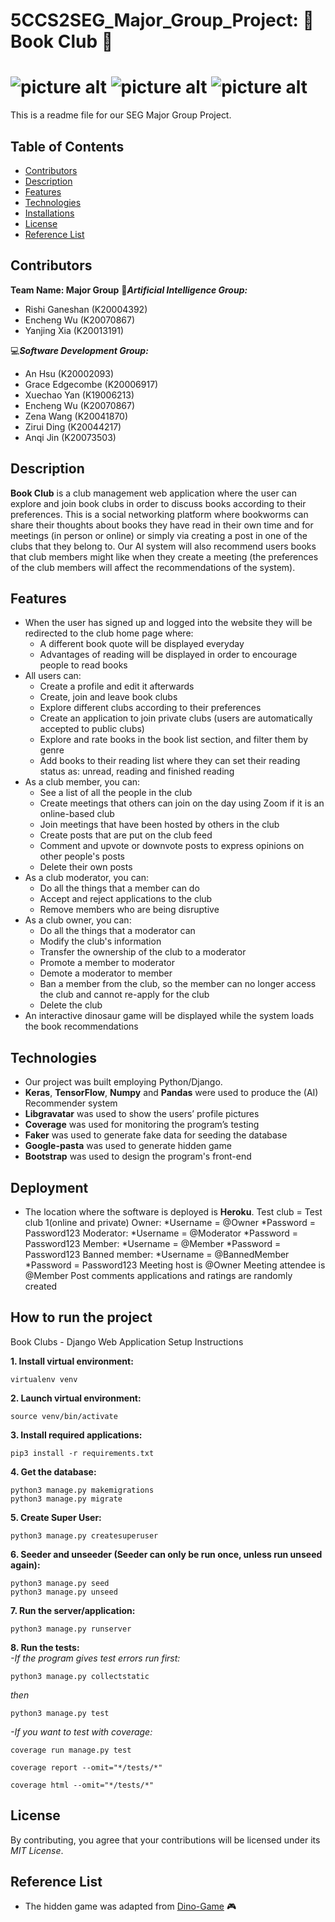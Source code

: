 # 5CCS2SEG_Major_Group_Project: :book: Book Club :book:
![picture alt](https://img.shields.io/badge/tests-607%20passed-brightgreen)
![picture alt](https://img.shields.io/badge/coverage-93%25-green)
![picture alt](https://img.shields.io/badge/licence-MIT-9cf)
=============
This is a readme file for our SEG Major Group Project.

## Table of Contents
  * [Contributors](#Contributors "Go to Contributors")
  * [Description](#Description "Go to Description")
  * [Features](#Features "Go to Features")
  * [Technologies](#Technologies "Go to Technologies")
  * [Installations](#How-to-run-the-project "Go to Installations")
  * [License](#License "Go to License")
  * [Reference List](#Reference-list "Go to Reference List")

## Contributors
**Team Name: Major Group**
:space_invader:***Artificial Intelligence Group:***
  * Rishi Ganeshan (K20004392)
  * Encheng Wu (K20070867)
  * Yanjing Xia (K20013191)

:computer:***Software Development Group:***
* An Hsu (K20002093)
* Grace Edgecombe (K20006917)
* Xuechao Yan (K19006213)
* Encheng Wu (K20070867)
* Zena Wang (K20041870)
* Zirui Ding (K20044217)
* Anqi Jin (K20073503)

## Description
**Book Club** is a club management web application where the user can explore and join book clubs in order to discuss books according to their preferences. This is a social networking platform where bookworms can share their thoughts about books they have read in their own time and for meetings (in person or online) or simply via creating a post in one of the clubs that they belong to. Our AI system will also recommend users books that club members might like when they create a meeting (the preferences of the club members will affect the recommendations of the system).

## Features
* When the user has signed up and logged into the website they will be redirected to the club home page where:
	* A different book quote will be displayed everyday
	* Advantages of reading will be displayed in order to encourage people to read books
* All users can:
	* Create a profile and edit it afterwards
	* Create, join and leave book clubs
	* Explore different clubs according to their preferences
	* Create an application to join private clubs (users are automatically accepted to public clubs)
	* Explore and rate books in the book list section, and filter them by genre
	* Add books to their reading list where they can set their reading status as: unread, reading and finished reading
* As a club member, you can:
  * See a list of all the people in the club
  * Create meetings that others can join on the day using Zoom if it is an online-based club
  * Join meetings that have been hosted by others in the club
  * Create posts that are put on the club feed
  * Comment and upvote or downvote posts to express opinions on other people's posts
  * Delete their own posts
* As a club moderator, you can:
  * Do all the things that a member can do
  * Accept and reject applications to the club
  * Remove members who are being disruptive
* As a club owner, you can:
  * Do all the things that a moderator can
  * Modify the club's information
  * Transfer the ownership of the club to a moderator
  * Promote a member to moderator
  * Demote a moderator to member
  * Ban a member from the club, so the member can no longer access the club and cannot re-apply for the club
  * Delete the club
* An interactive dinosaur game will be displayed while the system loads the book recommendations

## Technologies
* Our project was built employing Python/Django.
* **Keras**, **TensorFlow**, **Numpy** and **Pandas** were used to produce the (AI) Recommender system
* **Libgravatar** was used to show the users’ profile pictures
* **Coverage** was used for monitoring the program’s testing
* **Faker** was used to generate fake data for seeding the database
* **Google-pasta** was used to generate hidden game
* **Bootstrap** was used to design the program's front-end

<!-- The location where the software or software component is deployed and sufficient information to access it.  The latter includes access credentials for the different types of user who may employ the software. -->
## Deployment
* The location where the software is deployed is **Heroku**.
Test club = Test club 1(online and private)
Owner:
*Username = @Owner
*Password = Password123
Moderator:
*Username = @Moderator
*Password = Password123
Member:
*Username = @Member
*Password = Password123
Banned member:
*Username = @BannedMember
*Password = Password123
Meeting host is @Owner
Meeting attendee is @Member
Post comments applications and ratings are randomly created

## How to run the project
Book Clubs - Django Web Application Setup Instructions  

**1. Install virtual environment:**  

    virtualenv venv  

**2. Launch virtual environment:**  

    source venv/bin/activate  

**3. Install required applications:**  

    pip3 install -r requirements.txt  

**4. Get the database:**  

    python3 manage.py makemigrations
    python3 manage.py migrate  

**5. Create Super User:**  

    python3 manage.py createsuperuser  

**6. Seeder and unseeder (Seeder can only be run once, unless run unseed again):**  

    python3 manage.py seed
    python3 manage.py unseed  

**7. Run the server/application:**  

    python3 manage.py runserver  

**8. Run the tests:**  
  *-If the program gives test errors run first:*  

    python3 manage.py collectstatic  
  *then*  

    python3 manage.py test  
  *-If you want to test with coverage:*    

    coverage run manage.py test

    coverage report --omit="*/tests/*"

    coverage html --omit="*/tests/*"



## License
By contributing, you agree that your contributions will be licensed under its *MIT License*.

## Reference List
* The hidden game was adapted from [Dino-Game](https://github.com/WebDevSimplified/chrome-dino-game-clone "Dino-Game") :video_game:
